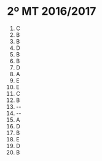 # 2º MT 2016/2017

1. C
2. B
3. B
4. D 
5. B
6. B 
7. D 
8. A
9. E
10. E 
11. C
12. B
13. --
14. --
15. A
16. D 
17. B
18. E
19. D
20. B